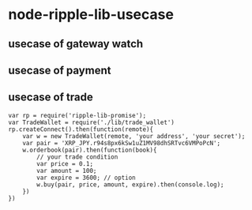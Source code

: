 # node-ripple-lib-usecase

## usecase of gateway watch


## usecase of payment


## usecase of trade

```
var rp = require('ripple-lib-promise');
var TradeWallet = require('./lib/trade_wallet')
rp.createConnect().then(function(remote){
    var w = new TradeWallet(remote, 'your address', 'your secret');
    var pair = 'XRP_JPY.r94s8px6kSw1uZ1MV98dhSRTvc6VMPoPcN';
    w.orderbook(pair).then(function(book){
        // your trade condition
        var price = 0.1;
        var amount = 100;
        var expire = 3600; // option
        w.buy(pair, price, amount, expire).then(console.log);
    })
})
```

